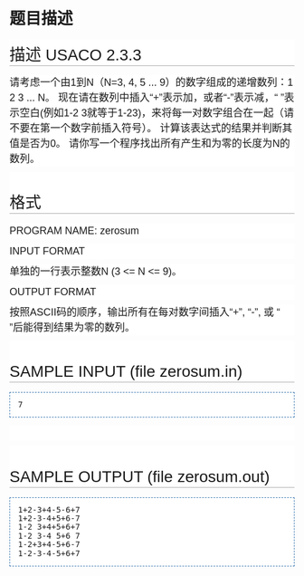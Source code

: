 # 题目描述


<h2 style="background-image:none;background-attachment:initial;background-origin:initial;background-clip:initial;background-color:#FFFFFF;font-weight:normal;margin-top:0px;margin-right:0px;margin-bottom:0.6em;margin-left:0px;overflow-x:hidden;overflow-y:hidden;padding-top:0.5em;padding-bottom:0.17em;border-bottom-width:1px;border-bottom-style:solid;border-bottom-color:#AAAAAA;font-size:28px;font-family:sans-serif;line-height:27px;white-space:normal;">
	<span class="mw-headline" id=".E6.8F.8F.E8.BF.B0">描述 USACO 2.3.3</span> 
</h2>
<p style="margin-top:0.4em;margin-bottom:0.5em;line-height:27px;font-family:sans-serif;font-size:18px;white-space:normal;background-color:#FFFFFF;">
	请考虑一个由1到N（N=3, 4, 5 ... 9）的数字组成的递增数列：1 2 3 ... N。 现在请在数列中插入“+”表示加，或者“-”表示减，“ ”表示空白(例如1-2 3就等于1-23)，来将每一对数字组合在一起（请不要在第一个数字前插入符号）。 计算该表达式的结果并判断其值是否为0。 请你写一个程序找出所有产生和为零的长度为N的数列。
</p>
<h2 style="background-image:none;background-attachment:initial;background-origin:initial;background-clip:initial;background-color:#FFFFFF;font-weight:normal;margin-top:0px;margin-right:0px;margin-bottom:0.6em;margin-left:0px;overflow-x:hidden;overflow-y:hidden;padding-top:0.5em;padding-bottom:0.17em;border-bottom-width:1px;border-bottom-style:solid;border-bottom-color:#AAAAAA;font-size:28px;font-family:sans-serif;line-height:27px;white-space:normal;">
	<span class="mw-headline" id=".E6.A0.BC.E5.BC.8F"><br/>
格式</span> 
</h2>
<p style="margin-top:0.4em;margin-bottom:0.5em;line-height:27px;font-family:sans-serif;font-size:18px;white-space:normal;background-color:#FFFFFF;">
	PROGRAM NAME: zerosum
</p>
<p style="margin-top:0.4em;margin-bottom:0.5em;line-height:27px;font-family:sans-serif;font-size:18px;white-space:normal;background-color:#FFFFFF;">
	INPUT FORMAT
</p>
<p style="margin-top:0.4em;margin-bottom:0.5em;line-height:27px;font-family:sans-serif;font-size:18px;white-space:normal;background-color:#FFFFFF;">
	单独的一行表示整数N (3 &lt;= N &lt;= 9)。
</p>
<p style="margin-top:0.4em;margin-bottom:0.5em;line-height:27px;font-family:sans-serif;font-size:18px;white-space:normal;background-color:#FFFFFF;">
	OUTPUT FORMAT
</p>
<p style="margin-top:0.4em;margin-bottom:0.5em;line-height:27px;font-family:sans-serif;font-size:18px;white-space:normal;background-color:#FFFFFF;">
	按照ASCII码的顺序，输出所有在每对数字间插入“+”, “-”, 或 “ ”后能得到结果为零的数列。
</p>
<h2 style="background-image:none;background-attachment:initial;background-origin:initial;background-clip:initial;background-color:#FFFFFF;font-weight:normal;margin-top:0px;margin-right:0px;margin-bottom:0.6em;margin-left:0px;overflow-x:hidden;overflow-y:hidden;padding-top:0.5em;padding-bottom:0.17em;border-bottom-width:1px;border-bottom-style:solid;border-bottom-color:#AAAAAA;font-size:28px;font-family:sans-serif;line-height:27px;white-space:normal;">
	<span class="mw-headline" id="SAMPLE_INPUT_.28file_zerosum.in.29"><br/>
SAMPLE INPUT (file zerosum.in)</span> 
</h2>
<pre style="padding-top:1em;padding-right:1em;padding-bottom:1em;padding-left:1em;border-top-width:1px;border-right-width:1px;border-bottom-width:1px;border-left-width:1px;border-top-style:dashed;border-right-style:dashed;border-bottom-style:dashed;border-left-style:dashed;border-top-color:#2F6FAB;border-right-color:#2F6FAB;border-bottom-color:#2F6FAB;border-left-color:#2F6FAB;border-image:initial;background-color:#FFFFFF;line-height:1.1em;">7
</pre>
<p style="margin-top:0.4em;margin-bottom:0.5em;line-height:27px;font-family:sans-serif;font-size:18px;white-space:normal;background-color:#FFFFFF;">
	<br/>
</p>
<h2 style="background-image:none;background-attachment:initial;background-origin:initial;background-clip:initial;background-color:#FFFFFF;font-weight:normal;margin-top:0px;margin-right:0px;margin-bottom:0.6em;margin-left:0px;overflow-x:hidden;overflow-y:hidden;padding-top:0.5em;padding-bottom:0.17em;border-bottom-width:1px;border-bottom-style:solid;border-bottom-color:#AAAAAA;font-size:28px;font-family:sans-serif;line-height:27px;white-space:normal;">
	<span class="mw-headline" id="SAMPLE_OUTPUT_.28file_zerosum.out.29"><br/>
SAMPLE OUTPUT (file zerosum.out)</span> 
</h2>
<pre style="padding-top:1em;padding-right:1em;padding-bottom:1em;padding-left:1em;border-top-width:1px;border-right-width:1px;border-bottom-width:1px;border-left-width:1px;border-top-style:dashed;border-right-style:dashed;border-bottom-style:dashed;border-left-style:dashed;border-top-color:#2F6FAB;border-right-color:#2F6FAB;border-bottom-color:#2F6FAB;border-left-color:#2F6FAB;border-image:initial;background-color:#FFFFFF;line-height:1.1em;">1+2-3+4-5-6+7
1+2-3-4+5+6-7
1-2 3+4+5+6+7
1-2 3-4 5+6 7
1-2+3+4-5+6-7
1-2-3-4-5+6+7</pre>
